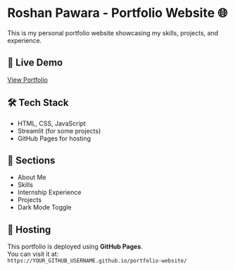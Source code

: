 # Roshan Pawara - Portfolio Website 🌐

This is my personal portfolio website showcasing my skills, projects, and experience.

## 🔗 Live Demo
[View Portfolio](https://RoshanPawara54.github.io/portfolio-website/)

## 🛠 Tech Stack
- HTML, CSS, JavaScript
- Streamlit (for some projects)
- GitHub Pages for hosting

## 📂 Sections
- About Me
- Skills
- Internship Experience
- Projects
- Dark Mode Toggle

## 🚀 Hosting
This portfolio is deployed using **GitHub Pages**.  
You can visit it at:  
`https://YOUR_GITHUB_USERNAME.github.io/portfolio-website/`
